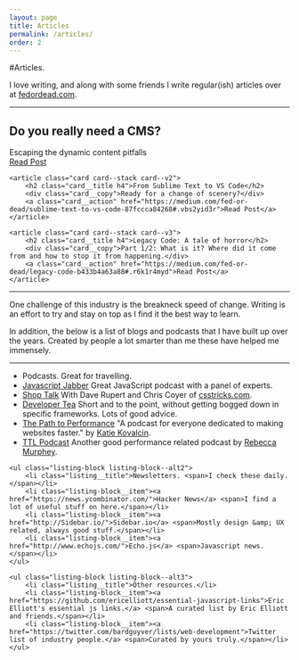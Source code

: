 ```yaml
---
layout: page
title: Articles
permalink: /articles/
order: 2
---
```



#Articles.

I love writing, and along with some friends I write regular(ish) articles over at <a href="http://www.fedordead.com/" target="_blank">fedordead.com</a>.

<hr class="hr hr--line" />

<section class="articles">
	<article class="card card--stack card--v1">
		<h2 class="card__title h4">Do you really need a CMS?</h2>
		<div class="card__copy">Escaping the dynamic content pitfalls</div>
		<a class="card__action" href="https://medium.com/fed-or-dead/do-you-really-need-a-cms-d702aaafb09#.a691ao5do">Read Post</a>
	</article>
	
	<article class="card card--stack card--v2">
		<h2 class="card__title h4">From Sublime Text to VS Code</h2>
		<div class="card__copy">Ready for a change of scenery?</div>
		<a class="card__action" href="https://medium.com/fed-or-dead/sublime-text-to-vs-code-87fccca84268#.vbs2yid3r">Read Post</a>
	</article>
	
	<article class="card card--stack card--v3">
		<h2 class="card__title h4">Legacy Code: A tale of horror</h2>
		<div class="card__copy">Part 1/2: What is it? Where did it come from and how to stop it from happening.</div>
		<a class="card__action" href="https://medium.com/fed-or-dead/legacy-code-b433b4a63a88#.r6k1r4myd">Read Post</a>
	</article>
</section>

<hr class="hr hr--line" />

One challenge of this industry is the breakneck speed of change. Writing is an effort to try and stay on top as I find it the best way to learn.
	
In addition, the below is a list of blogs and podcasts that I have built up over the years. Created by people a lot smarter than me these have helped me immensely.

<hr class="hr" id="resources"/>

<section>
	<ul class="listing-block listing-block--alt1">
		<li class="listing__title">
			Podcasts. <span>Great for travelling.</span>
		</li>
		<li class="listing-block__item"><a href="https://devchat.tv/js-jabber/">Javascript Jabber</a> <span>Great JavaScript podcast with a panel of experts.</span></li>
		<li class="listing-block__item"><a href="http://shoptalkshow.com/">Shop Talk</a> <span>With Dave Rupert and Chris Coyer of <a href="http://www.csstricks.com">csstricks.com</a>.</span></li>
		<li class="listing-block__item"><a href="https://developertea.com/">Developer Tea</a> <span>Short and to the point, without getting bogged down in specific frameworks. Lots of good advice.</span></li> 
		<li class="listing-block__item"><a href="http://pathtoperf.com/">The Path to Performance</a> <span>"A podcast for everyone dedicated to making websites faster." by <a href="https://twitter.com/katiekovalcin">Katie Kovalcin</a>.</span></li>
		<li class="listing-block__item"><a href="http://ttlpodcast.com/">TTL Podcast</a> <span>Another good performance related podcast by <a href="http://rmurphey.com/">Rebecca Murphey</a>.</span></li>
	</ul>
	
	<ul class="listing-block listing-block--alt2">
		<li class="listing__title">Newsletters. <span>I check these daily.</span></li>
		<li class="listing-block__item"><a href="https://news.ycombinator.com/">Hacker News</a> <span>I find a lot of useful stuff on here.</span></li>
		<li class="listing-block__item"><a href="http://Sidebar.io/">Sidebar.io</a> <span>Mostly design &amp; UX related, always good stuff.</span></li>
		<li class="listing-block__item"><a href="http://www.echojs.com/">Echo.js</a> <span>Javascript news.</span></li>
	</ul>
	
	<ul class="listing-block listing-block--alt3">
		<li class="listing__title">Other resources.</li>
		<li class="listing-block__item"><a href="https://github.com/ericelliott/essential-javascript-links">Eric Elliott's essential js links.</a> <span>A curated list by Eric Elliott and friends.</span></li>
		<li class="listing-block__item"><a href="https://twitter.com/bardguyver/lists/web-development">Twitter list of industry people.</a> <span>Curated by yours truly.</span></li>
	</ul>
</section>